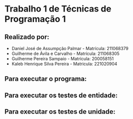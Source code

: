 # Trabalho 1 de Técnicas de Programação 1

## Realizado por: 

* Daniel José de Assumpção Palmar - Matrícula: 211068379
* Guilherme de Ávila e Carvalho - Matrícula: 211068305
* Guilherme Pereira Sampaio - Matrícula: 200058151
* Kaleb Henrique Silva Pereira - Matricula: 221020904

## Para executar o programa:

## Para executar os testes de entidade:

## Para executar os testes de unidade:



